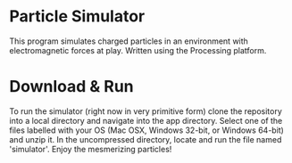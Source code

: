 # Particle Simulator
This program simulates charged particles in an environment with electromagnetic forces at play. 
Written using the Processing platform. 

# Download & Run
To run the simulator (right now in very primitive form) clone the repository into a local directory and navigate
into the app directory. Select one of the files labelled with your OS (Mac OSX, Windows 32-bit, or Windows 64-bit)
and unzip it. In the uncompressed directory, locate and run the file named 'simulator'. Enjoy the mesmerizing particles!
